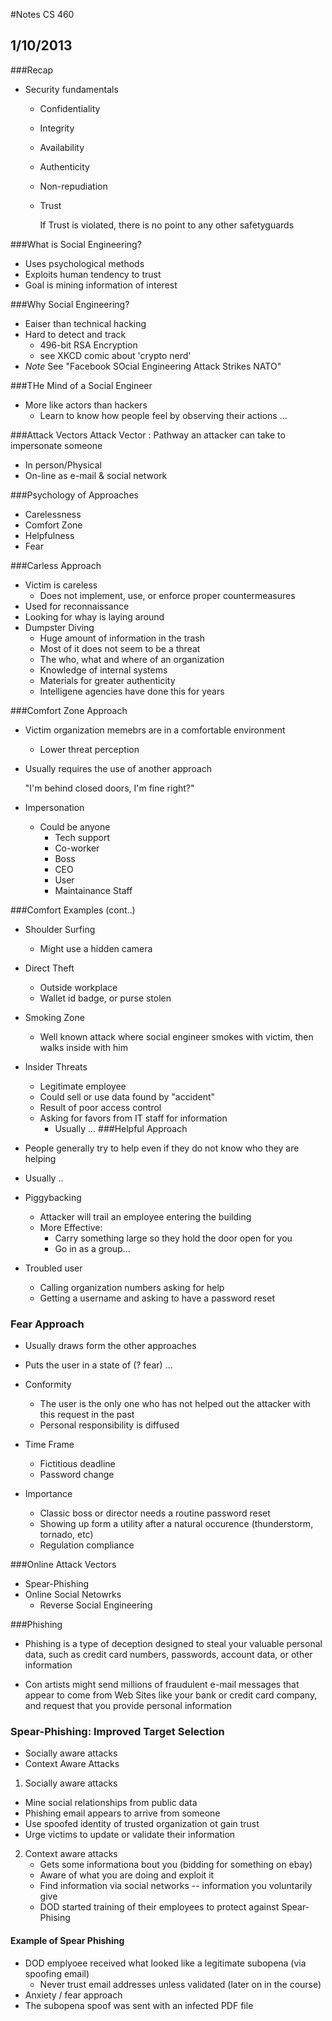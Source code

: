 #Notes CS 460
## 1/10/2013

###Recap
- Security fundamentals
  - Confidentiality
  - Integrity
  - Availability
  - Authenticity
  - Non-repudiation
  - Trust 

    If Trust is violated, there is no point to any other safetyguards

###What is Social Engineering?
- Uses psychological methods
- Exploits human tendency to trust
- Goal is mining information of interest

###Why Social Engineering?
- Eaiser than technical hacking
- Hard to detect and track
  - 496-bit RSA Encryption
  - see XKCD comic about 'crypto nerd'
- *Note* See "Facebook SOcial Engineering Attack Strikes NATO"

###THe Mind of a Social Engineer
- More like actors than hackers
  - Learn to know how people feel by observing their actions
  ...

###Attack Vectors
Attack Vector
: Pathway an attacker can take to impersonate someone

- In person/Physical
- On-line as e-mail & social network

###Psychology of Approaches
- Carelessness
- Comfort Zone
- Helpfulness
- Fear

###Carless Approach
- Victim is careless
  - Does not implement, use, or enforce proper countermeasures
- Used for reconnaissance
- Looking for whay is laying around
- Dumpster Diving
  - Huge amount of information in the trash
  - Most of it does not seem to be a threat
  - The who, what and where of an organization
  - Knowledge of internal systems
  - Materials for greater authenticity
  - Intelligene agencies have done this for years 

###Comfort Zone Approach
- Victim organization memebrs are in a comfortable environment
   - Lower threat perception
- Usually requires the use of another approach

    "I'm behind closed doors, I'm fine right?"

- Impersonation
  - Could be anyone
    - Tech support
    - Co-worker
    - Boss
    - CEO
    - User
    - Maintainance Staff

###Comfort Examples (cont..)
- Shoulder Surfing
  - Might use a hidden camera
- Direct Theft
  - Outside workplace
  - Wallet id badge, or purse stolen
- Smoking Zone
  - Well known attack where social engineer smokes with victim, then walks inside with him

- Insider Threats
  - Legitimate employee
  - Could sell or use data found by "accident"
  - Result of poor access control
  - Asking for favors from IT staff for information
     - Usually ...
###Helpful Approach
- People generally try to help even if they do not know who they are helping
- Usually ..

- Piggybacking
  - Attacker will trail an employee entering the building
  - More Effective:
    - Carry something large so they hold the door open for you
    - Go in as a group...

- Troubled user
  - Calling organization numbers asking for help
  - Getting a username and asking to have a password reset

### Fear Approach
- Usually draws form the other approaches
- Puts the user in a state of (? fear) ...

- Conformity
  - The user is the only one who has not helped out the attacker with this request in the past
  - Personal responsibility is diffused

- Time Frame
  - Fictitious deadline
  - Password change

- Importance
  - Classic boss or director needs a routine password reset
  - Showing up form a utility after a natural occurence (thunderstorm, tornado, etc)
  - Regulation compliance

###Online Attack Vectors
- Spear-Phishing
- Online Social Netowrks 
  - Reverse Social Engineering


###Phishing
- Phishing is a type of deception designed to steal your valuable personal data, such as credit card numbers, passwords, account data, or other information

- Con artists might send millions of fraudulent e-mail messages that appear to come from Web Sites like your bank or credit card company, and request that you provide personal information 

### Spear-Phishing: Improved Target Selection
- Socially aware attacks
- Context Aware Attacks

1. Socially aware attacks
  - Mine social relationships from public data
  - Phishing email appears to arrive from someone
  - Use spoofed identity of trusted organization ot gain trust
  - Urge victims to update or validate their information

2. Context aware attacks
   - Gets some informationa bout you (bidding for something on ebay)
   - Aware of what you are doing and exploit it 
   - Find information via social networks  -- information you voluntarily give
   - DOD started training of their employees to protect against Spear-Phising

#### Example of Spear Phishing
- DOD emplyoee received what looked like a legitimate subopena (via spoofing email)
  - Never trust email addresses unless validated (later on in the course) 
- Anxiety / fear approach
- The subopena spoof was sent with an infected PDF file 
